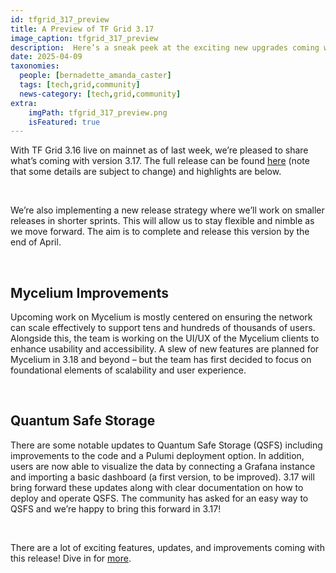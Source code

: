 ```yaml
---
id: tfgrid_317_preview
title: A Preview of TF Grid 3.17
image_caption: tfgrid_317_preview
description:  Here’s a sneak peek at the exciting new upgrades coming with TF Grid 3.17!
date: 2025-04-09
taxonomies:
  people: [bernadette_amanda_caster]
  tags: [tech,grid,community]
  news-category: [tech,grid,community]
extra:
    imgPath: tfgrid_317_preview.png
    isFeatured: true
---
```


With TF Grid 3.16 live on mainnet as of last week, we’re pleased to share what’s coming with version 3.17. The full release can be found [here](https://git.ourworld.tf/tfgrid/-/projects/60) (note that some details are subject to change) and highlights are below.

<br/>

We’re also implementing a new release strategy where we’ll work on smaller releases in shorter sprints. This will allow us to stay flexible and nimble as we move forward. The aim is to complete and release this version by the end of April.

<br/>

## Mycelium Improvements

Upcoming work on Mycelium is mostly centered on ensuring the network can scale effectively to support tens and hundreds of thousands of users. Alongside this, the team is working on the UI/UX of the Mycelium clients to enhance usability and accessibility. A slew of new features are planned for Mycelium in 3.18 and beyond – but the team has first decided to focus on foundational elements of scalability and user experience.

<br/>

## Quantum Safe Storage

There are some notable updates to Quantum Safe Storage (QSFS) including improvements to the code and a Pulumi deployment option. In addition, users are now able to visualize the data by connecting a Grafana instance and importing a basic dashboard (a first version, to be improved). 3.17 will bring forward these updates along with clear documentation on how to deploy and operate QSFS. The community has asked for an easy way to QSFS and we’re happy to bring this forward in 3.17!

<br/>

There are a lot of exciting features, updates, and improvements coming with this release! Dive in for [more](https://forum.threefold.io/t/a-preview-of-tf-grid-3-17/4563).